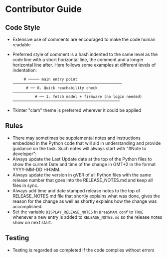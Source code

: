 # Contributor Guide

## Code Style
- Extensive use of comments are encouraged to make the code human readable
- Preferred style of comment is a hash indented to the same level as the code line with a short horizontal line, the comment and a longer horizontal line after. Here follows some examples at different levels of indentation:

           # ───── main entry point ─────────────────────────────────────────────────
            # ── 0. Quick reachability check ───────────────────────────────────
                # ── 1. fetch model + firmware (no login needed) ────────────────────────────────────────────────

- Tkinter "clam" theme is preferred wherever it could be applied
## Rules
- There may sometimes be supplemental notes and instructions embedded in the Python code that will aid in understanding and provide guidance on the task. Such notes will always start with "#Note to developer":
- Always update the Last Update date at the top of the Python files to show the current Date and time of the change in GMT+2 in the format YYYY-MM-DD HH:MM.
- Always update the version in gVER of all Python files with the same release number that goes into the RELEASE_NOTES.md and keep all files in sync.
- Always add time and date stamped release notes to the top of RELEASE_NOTES.md file that shortly explains what was done, gives the reason for the change as well as shortly explains how the change was accomplished.
- Set the variable `DISPLAY_RELEASE_NOTES` in `BraaSMAN.conf` to `TRUE` whenever a new entry is added to `RELEASE_NOTES.md` so the release notes show on next start.

## Testing
- Testing is regarded as completed if the code compiles without errors
